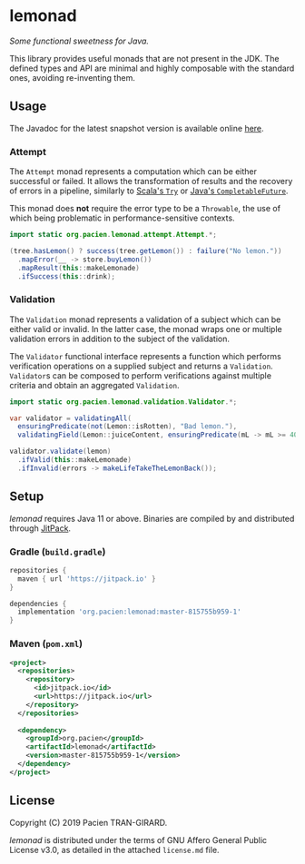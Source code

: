 # lemonad

_Some functional sweetness for Java._

This library provides useful monads that are not present in the JDK.
The defined types and API are minimal and highly composable with the standard ones, avoiding re-inventing them.


## Usage

The Javadoc for the latest snapshot version is available online [here][javadoc].

[javadoc]: https://javadoc.jitpack.io/org/pacien/lemonad/master-SNAPSHOT/javadoc/

### Attempt

The `Attempt` monad represents a computation which can be either successful or failed.
It allows the transformation of results and the recovery of errors in a pipeline,
similarly to [Scala's `Try`][scala-try] or [Java's `CompletableFuture`][java-completable-future].

This monad does __not__ require the error type to be a `Throwable`,
the use of which being problematic in performance-sensitive contexts.

[scala-try]: https://www.scala-lang.org/api/2.12.8/scala/util/Try.html
[java-completable-future]: https://docs.oracle.com/en/java/javase/11/docs/api/java.base/java/util/concurrent/CompletableFuture.html

```java
import static org.pacien.lemonad.attempt.Attempt.*;

(tree.hasLemon() ? success(tree.getLemon()) : failure("No lemon."))
  .mapError(__ -> store.buyLemon())
  .mapResult(this::makeLemonade)
  .ifSuccess(this::drink);
```

### Validation

The `Validation` monad represents a validation of a subject which can be either valid or invalid.
In the latter case, the monad wraps one or multiple validation errors in addition to the subject of the validation.

The `Validator` functional interface represents a function which performs verification operations on a supplied subject and returns
a `Validation`.
`Validator`s can be composed to perform verifications against multiple criteria and obtain an aggregated `Validation`.

```java
import static org.pacien.lemonad.validation.Validator.*;

var validator = validatingAll(
  ensuringPredicate(not(Lemon::isRotten), "Bad lemon."),
  validatingField(Lemon::juiceContent, ensuringPredicate(mL -> mL >= 40, "Not juicy.")));

validator.validate(lemon)
  .ifValid(this::makeLemonade)
  .ifInvalid(errors -> makeLifeTakeTheLemonBack());
```


## Setup

_lemonad_ requires Java 11 or above.
Binaries are compiled by and distributed through [JitPack][jitpack-page].

[jitpack-page]: https://jitpack.io/#org.pacien/lemonad

### Gradle (`build.gradle`)

```groovy
repositories {
  maven { url 'https://jitpack.io' }
}

dependencies {
  implementation 'org.pacien:lemonad:master-815755b959-1'
}
```

### Maven (`pom.xml`)

```xml
<project>
  <repositories>
    <repository>
      <id>jitpack.io</id>
      <url>https://jitpack.io</url>
    </repository>
  </repositories>
 
  <dependency>
    <groupId>org.pacien</groupId>
    <artifactId>lemonad</artifactId>
    <version>master-815755b959-1</version>
  </dependency>
</project>
```


## License

Copyright (C) 2019 Pacien TRAN-GIRARD.

_lemonad_ is distributed under the terms of GNU Affero General Public License v3.0, as detailed in the attached `license.md` file.

